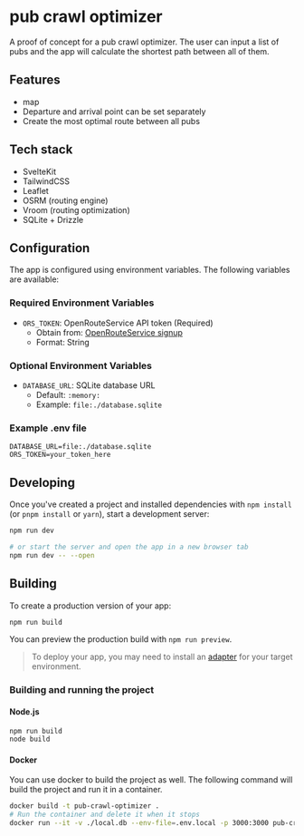 # pub crawl optimizer

A proof of concept for a pub crawl optimizer. The user can input a list of pubs and the app will calculate the shortest path between all of them.

## Features

- map
- Departure and arrival point can be set separately
- Create the most optimal route between all pubs

## Tech stack

- SvelteKit
- TailwindCSS
- Leaflet
- OSRM (routing engine)
- Vroom (routing optimization)
- SQLite + Drizzle

## Configuration

The app is configured using environment variables. The following variables are available:

### Required Environment Variables

- `ORS_TOKEN`: OpenRouteService API token (Required)
  - Obtain from: [OpenRouteService signup](https://openrouteservice.org/dev/#/signup)
  - Format: String

### Optional Environment Variables

- `DATABASE_URL`: SQLite database URL
  - Default: `:memory:`
  - Example: `file:./database.sqlite`

### Example .env file

```env
DATABASE_URL=file:./database.sqlite
ORS_TOKEN=your_token_here
```

## Developing

Once you've created a project and installed dependencies with `npm install` (or
`pnpm install` or `yarn`), start a development server:

```bash
npm run dev

# or start the server and open the app in a new browser tab
npm run dev -- --open
```

## Building

To create a production version of your app:

```bash
npm run build
```

You can preview the production build with `npm run preview`.

> To deploy your app, you may need to install an
> [adapter](https://kit.svelte.dev/docs/adapters) for your target environment.

### Building and running the project

#### Node.js

```bash
npm run build
node build
```

#### Docker

You can use docker to build the project as well. The following command will build the project and run it in a container.

```bash
docker build -t pub-crawl-optimizer .
# Run the container and delete it when it stops
docker run --it -v ./local.db --env-file=.env.local -p 3000:3000 pub-crawl-optimizer
```
